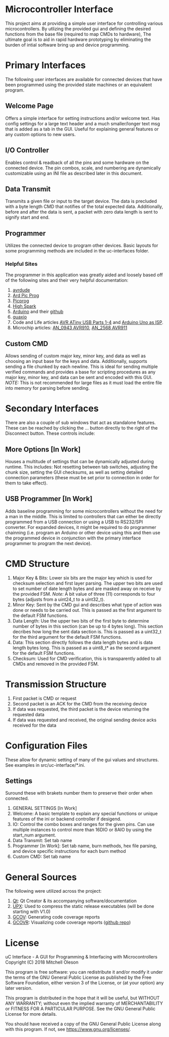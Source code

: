 # Microcontroller Interface
This project aims at providing a simple user interface for controlling various microcontrollers. By utlizing the provided gui and defining the desired functions from the base file (required to map CMDs to hardware),  The ultimate goal is to aid in rapid hardware prototyping by eliminating the burden of intial software bring up and device programming.


# Primary Interfaces
The following user interfaces are available for connected devices that have been programmed using the provided state machines or an equivalent program.

## Welcome Page
Offers a simple interface for setting instructions and/or welcome text. Has config settings for a large text header and a much smaller/longer text msg that is added as a tab in the GUI. Useful for explaining general features or any custom options to new users.

## I/O Controller
Enables control & readback of all the pins and some hardware on the connected device. The pin combos, scale, and numbering are dynamically customizable using an INI file as described later in this document.

## Data Transmit
Transmits a given file or input to the target device. The data is precluded with a byte length CMD that notifies of the total expected data. Additionally, before and after the data is sent, a packet with zero data length is sent to signify start and end.

## Programmer
Utilizes the connected device to program other devices. Basic layouts for some programming methods are included in the uc-interfaces folder.

### Helpful Sites
The programmer in this application was greatly aided and loosely based off of the following sites and their very helpful documentation:
1. [avrdude](https://www.nongnu.org/avrdude/)
2. [Ard Pic Prog](http://rweather.github.io/ardpicprog/)
3. [Picprog](http://hyvatti.iki.fi/~jaakko/pic/picprog.html)
4. [High Spark](https://sites.google.com/site/thehighspark/arduino-pic18f)
5. [Arduino](https://www.arduino.cc/) and their [github](https://github.com/arduino)
6. [quaxio](https://www.quaxio.com/programming_an_at89s4051_with_an_arduino/)
7. Code and Life articles [AVR ATiny USB Parts 1-4](http://codeandlife.com/2012/01/22/avr-attiny-usb-tutorial-part-1/) and [Arduino Uno as ISP](http://codeandlife.com/2012/03/21/using-arduino-uno-as-isp/).
8. Microchip articles: [AN_0943 AVR910](https://www.microchip.com/wwwAppNotes/AppNotes.aspx?appnote=en591739), [AN_2568 AVR911](https://www.microchip.com/wwwAppNotes/AppNotes.aspx?appnote=en591218)

## Custom CMD
Allows sending of custom major key, minor key, and data as well as choosing an input base for the keys and data. Additionally, supports sending a file chunked by each newline. This is ideal for sending multiple verified commands and provides a base for scripting procedures as any major key, minor key, and data can be sent and encoded with this GUI. *NOTE:* This is not recommended for large files as it must load the entire file into memory for parsing before sending.


# Secondary Interfaces
There are also a couple of sub windows that act as standalone features. These can be reached by clicking the ... button directly to the right of the Disconnect button. These controls include:

## More Options [In Work]
Houses a multitude of settings that can be dynamically adjusted during runtime. This includes: Not resetting between tab switches, adjusting the chunk size, setting the GUI checksums, as well as setting detailed connection parameters (these must be set prior to connection in order for them to take effect).

## USB Programmer [In Work]
Adds baseline programming for some microcontrollers without the need for a man in the middle. This is limited to controllers that can either be directly programmed from a USB connection or using a USB to RS232/SPI converter. For expanded devices, it might be required to do programmer chainning (i.e. program an Arduino or other device using this and then use the programmed device in conjunction with the primary interface programmer to program the next device).


# CMD Structure
1. Major Key & Bits: Lower six bits are the major key which is used for checksum selection and first layer parsing. The upper two bits are used to set number of date length bytes and are masked away on receive by the provided FSM. *Note:* A bit value of three (11) corresponds to four bytes (adjusts from a uint24_t to a uint32_t).
2. Minor Key: Sent by the CMD gui and describes what type of action was done or needs to be carried out. This is passed as the first argument to the default FSM functions.
3. Data Length: Use the upper two bits of the first byte to determine number of bytes in this section (can be up to 4 bytes long). This section decribes how long the sent data section is. This is passed as a uint32_t for the third argument for the default FSM functions.
4. Data: This section directly follows the data length bytes and is data length bytes long. This is passed as a uint8_t* as the second argument for the default FSM functions.
5. Checksum: Used for CMD verification, this is transparently added to all CMDs and removed in the provided FSM.


# Transmission Structure
1. First packet is CMD or request
2. Second packet is an ACK for the CMD from the receiving device
3. If data was requested, the third packet is the device returning the requested data
4. If data was requested and received, the original sending device acks received for the data


# Configuration Files
These allow for dynamic setting of many of the gui values and structures. See examples in src/uc-interface/\*.ini.
## Settings
Suround these with brakets number them to preserve their order when connected.
1. GENERAL SETTINGS [In Work]
2. Welcome: A basic template to explain any special functions or unique features of the ini or backend controller if desigend.
3. IO: Control the combo boxes and ranges for the given pins. Can use multiple instances to control more than 16DIO or 8AIO by using the start_num argument.
4. Data Transmit: Set tab name
5. Programmer [In Work]: Set tab name, burn methods, hex file parsing, and device specific instructions for each burn method
6. Custom CMD: Set tab name


# General Sources
The following were utilized across the project:
1. [Qt](https://www.qt.io/): Qt Creator & its accompanying software/documentation
2. [UPX](https://upx.github.io/): Used to compress the static release executables (will be done starting with V1.0)
3. [GCOV](https://gcc.gnu.org/onlinedocs/gcc/Gcov.html): Generating code coverage reports
3. [GCOVR](https://gcovr.com/index.html): Visualizing code coverage reports ([github repo](https://github.com/gcovr/gcovr))


# License
uC Interface - A GUI for Programming & Interfacing with Microcontrollers
Copyright (C) 2018  Mitchell Oleson

This program is free software: you can redistribute it and/or modify
it under the terms of the GNU General Public License as published by
the Free Software Foundation, either version 3 of the License, or
(at your option) any later version.

This program is distributed in the hope that it will be useful,
but WITHOUT ANY WARRANTY; without even the implied warranty of
MERCHANTABILITY or FITNESS FOR A PARTICULAR PURPOSE.  See the
GNU General Public License for more details.

You should have received a copy of the GNU General Public License
along with this program.  If not, see <https://www.gnu.org/licenses/>.
